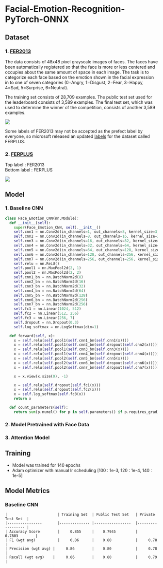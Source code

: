 # Facial-Emotion-Recognition-PyTorch-ONNX

## Dataset
### 1. [FER2013](https://www.kaggle.com/c/challenges-in-representation-learning-facial-expression-recognition-challenge/data)
<p>
The data consists of 48x48 pixel grayscale images of faces. The faces have been automatically registered so that the face is more or less centered and occupies about the same amount of space in each image. The task is to categorize each face based on the emotion shown in the facial expression in to one of seven categories (0=Angry, 1=Disgust, 2=Fear, 3=Happy, 4=Sad, 5=Surprise, 6=Neutral).</p>
<p>
The training set consists of 28,709 examples. The public test set used for the leaderboard consists of 3,589 examples. The final test set, which was used to determine the winner of the competition, consists of another 3,589 examples.
</p>

  ![](https://miro.medium.com/max/1200/1*slyZ64ftG12VU4VTEmSfBQ.png)
  
  Some labels of FER2013 may not be accepted as the prefect label by everyone, so microsoft released an updated [labels](https://raw.githubusercontent.com/microsoft/FERPlus/master/fer2013new.csv) for the dataset called FERPLUS.

### 2. [FERPLUS](https://github.com/microsoft/FERPlus)
  Top label : FER2013 </br>
  Bottom label : FERPLUS
  
  ![](https://raw.githubusercontent.com/Microsoft/FERPlus/master/FER+vsFER.png)

## Model
### 1. Baseline CNN
  ```python
  class Face_Emotion_CNN(nn.Module):
    def __init__(self):
      super(Face_Emotion_CNN, self).__init__()
      self.cnn1 = nn.Conv2d(in_channels=1, out_channels=8, kernel_size=3)
      self.cnn2 = nn.Conv2d(in_channels=8, out_channels=16, kernel_size=3)
      self.cnn3 = nn.Conv2d(in_channels=16, out_channels=32, kernel_size=3)
      self.cnn4 = nn.Conv2d(in_channels=32, out_channels=64, kernel_size=3)
      self.cnn5 = nn.Conv2d(in_channels=64, out_channels=128, kernel_size=3)
      self.cnn6 = nn.Conv2d(in_channels=128, out_channels=256, kernel_size=3)
      self.cnn7 = nn.Conv2d(in_channels=256, out_channels=256, kernel_size=3)
      self.relu = nn.ReLU()
      self.pool1 = nn.MaxPool2d(2, 1)
      self.pool2 = nn.MaxPool2d(2, 2)
      self.cnn1_bn = nn.BatchNorm2d(8)
      self.cnn2_bn = nn.BatchNorm2d(16)
      self.cnn3_bn = nn.BatchNorm2d(32)
      self.cnn4_bn = nn.BatchNorm2d(64)
      self.cnn5_bn = nn.BatchNorm2d(128)
      self.cnn6_bn = nn.BatchNorm2d(256)
      self.cnn7_bn = nn.BatchNorm2d(256)
      self.fc1 = nn.Linear(1024, 512)
      self.fc2 = nn.Linear(512, 256)
      self.fc3 = nn.Linear(256, 7)
      self.dropout = nn.Dropout(0.3)
      self.log_softmax = nn.LogSoftmax(dim=1)

    def forward(self, x):
      x = self.relu(self.pool1(self.cnn1_bn(self.cnn1(x))))
      x = self.relu(self.pool1(self.cnn2_bn(self.dropout(self.cnn2(x)))))
      x = self.relu(self.pool1(self.cnn3_bn(self.cnn3(x))))
      x = self.relu(self.pool1(self.cnn4_bn(self.dropout(self.cnn4(x)))))
      x = self.relu(self.pool2(self.cnn5_bn(self.cnn5(x))))
      x = self.relu(self.pool2(self.cnn6_bn(self.dropout(self.cnn6(x)))))
      x = self.relu(self.pool2(self.cnn7_bn(self.dropout(self.cnn7(x)))))

      x = x.view(x.size(0), -1)

      x = self.relu(self.dropout(self.fc1(x)))
      x = self.relu(self.dropout(self.fc2(x)))
      x = self.log_softmax(self.fc3(x))
      return x

    def count_parameters(self):
      return sum(p.numel() for p in self.parameters() if p.requires_grad)
  ```
### 2. Model Pretrained with Face Data

### 3. Attention Model

## Training
- Model was trained for 140 epochs
- Adam optimizer with manual lr scheduling [100 : 1e-3, 120 : 1e-4, 140 : 1e-5]

## Model Metrics
  ### Baseline CNN
    |                	    | Training Set 	| Public Test Set 	| Private Test Set 	|
    |----------------	    |--------------	|-----------------	|------------------	|
    | Accuracy Score 	    |     0.855    	|    0.7945       	|     0.7803       	|
    | F1 (wgt avg)  	    |     0.86     	|    0.80          	|     0.78         	|
    | Precision (wgt avg) |     0.86     	|    0.80          	|     0.78         	|
    | Recall (wgt avg)    |     0.86     	|    0.80          	|     0.79         	|



